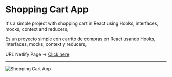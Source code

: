 # Shopping Cart App
It's a simple project with shopping cart in React using Hooks, interfaces, mocks, context and reducers, 

Es un proyecto simple con carrito de compras en React usando Hooks, interfaces, mocks, context y reducers,

URL Netlify Page ->
[Click here]()

---

![Shopping Cart App](https://github.com/D-landJS/shopping-cart-react/assets/55060895/277203ec-cab2-4ac5-a645-d6216e438807)
